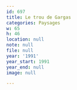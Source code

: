 ```yaml
---
id: 697
title: Le trou de Gargas
categories: Paysages
w: 65
h: 46
location: null
note: null
file: null
year: '1991'
year_start: 1991
year_end: null
image: null

---
```

